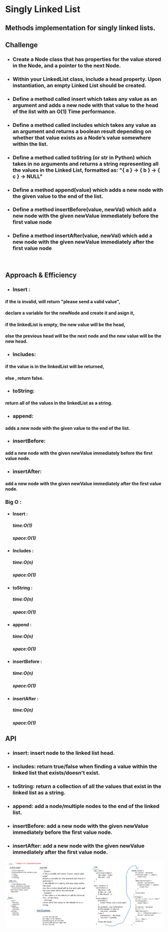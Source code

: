 # Singly Linked List

## Methods implementation for singly linked lists.

## Challenge
* ### Create a Node class that has properties for the value stored in the Node, and a pointer to the next Node.
* ### Within your LinkedList class, include a head property. Upon instantiation, an empty Linked List should be created.
* ### Define a method called insert which takes any value as an argument and adds a new node with that value to the head of the list with an O(1) Time performance.
* ### Define a method called includes which takes any value as an argument and returns a boolean result depending on whether that value exists as a Node’s value somewhere within the list.
* ### Define a method called toString (or __str__ in Python) which takes in no arguments and returns a string representing all the values in the Linked List, formatted as: "{ a } -> { b } -> { c } -> NULL"
* ### Define a method append(value) which adds a new node with the given value to the end of the list.
* ### Define a method insertBefore(value, newVal) which add a new node with the given newValue immediately before the first value node
* ### Define a method insertAfter(value, newVal) which add a new node with the given newValue immediately after the first value node

<br>

## Approach & Efficiency
- ### Insert : 
#### if the is invalid, will return "please send a valid value",
#### declare a variable for the newNode and create it and asign it,
#### if the linkedList is empty, the new value will be the head,
#### else the previous head will be the next node and the new value will be the new head. 
- ### Includes: 
#### if the value is in the linkedList will be returned,
#### else , return false.
- ### toString:
#### return all of the values in the linkedList as a string.
- ### append: 
#### adds a new node with the given value to the end of the list.
- ### insertBefore:
#### add a new node with the given newValue immediately before the first value node.
- ### insertAfter:
#### add a new node with the given newValue immediately after the first value node.

### Big O :
* #### Insert : 
   ##### time:O(1)
   ##### space:O(1)
* #### Includes : 
   ##### time:O(n)
   ##### space:O(1) 
* #### toString :
   ##### time:O(n)
   ##### space:O(1) 
* #### append : 
  ##### time:O(n)
  ##### space:O(1) 
* #### insertBefore : 
  ##### time:O(n)
  ##### space:O(1) 
* #### insertAfter : 
  ##### time:O(n)
  ##### space:O(1) 

## API
- ### insert: insert node to the linked list head.
- ### includes: return true/false when finding a value within the linked list that exists/doesn't exist.
- ### toString: return a collection of all the values that exist in the linked list as a string.
- ### append: add a node/multiple nodes to the end of the linked list.
- ### insertBefore: add a new node with the given newValue immediately before the first value node.
- ### insertAfter: add a new node with the given newValue immediately after the first value node.

![LinkedList](../assets/linked-list.png)

